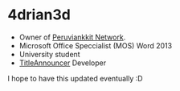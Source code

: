 # 4drian3d


* Owner of [Peruviankkit Network](https://peruviankkit.tebex.io/). 
* Microsoft Office Speccialist (MOS) Word 2013
* University student
* [TitleAnnouncer](https://github.com/4drian3d/TitleAnnouncer) Developer

I hope to have this updated eventually :D
<!--
**4drian3d/4drian3d** is a ✨ _special_ ✨ repository because its `README.md` (this file) appears on your GitHub profile.

Here are some ideas to get you started:

- 🔭 I’m currently working on ...
- 🌱 I’m currently learning ...
- 👯 I’m looking to collaborate on ...
- 🤔 I’m looking for help with ...
- 💬 Ask me about ...
- 📫 How to reach me: ...
- 😄 Pronouns: ...
- ⚡ Fun fact: ...
-->
